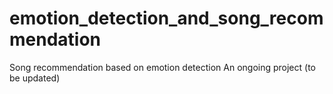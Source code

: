 # emotion_detection_and_song_recommendation
Song recommendation based on emotion detection
An ongoing project (to be updated)
